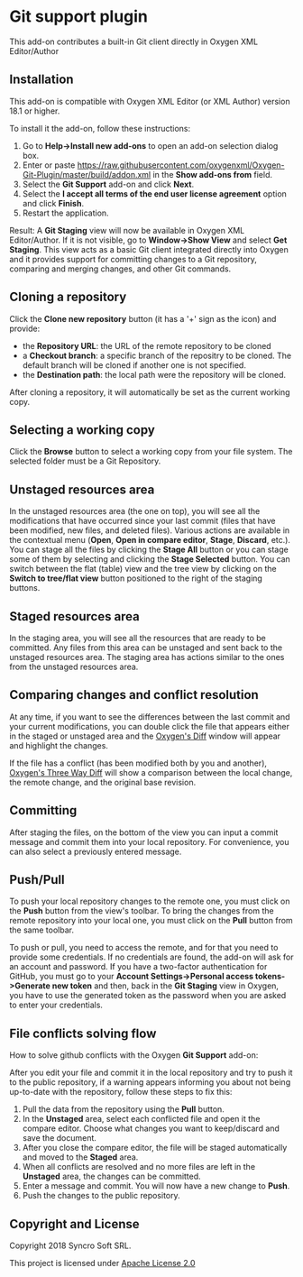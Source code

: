 # Git support plugin

This add-on contributes a built-in Git client directly in Oxygen XML Editor/Author

## Installation

This add-on is compatible with Oxygen XML Editor (or XML Author) version 18.1 or higher. 

To install it the add-on, follow these instructions:

1. Go to **Help->Install new add-ons** to open an add-on selection dialog box.
2. Enter or paste https://raw.githubusercontent.com/oxygenxml/Oxygen-Git-Plugin/master/build/addon.xml in the **Show add-ons from** field.
3. Select the **Git Support** add-on and click **Next**.
4. Select the **I accept all terms of the end user license agreement** option and click **Finish**.
5. Restart the application.

Result: A **Git Staging** view will now be available in Oxygen XML Editor/Author. If it is not visible, go to **Window->Show View** and select **Get Staging**. This view acts as a basic Git client integrated directly into Oxygen and it provides support for committing changes to a Git repository, comparing and merging changes, and other Git commands.

## Cloning a repository

Click the **Clone new repository** button (it has a '+' sign as the icon) and provide:
- the **Repository URL**: the URL of the remote repository to be cloned
- a **Checkout branch**: a specific branch of the repositry to be cloned. The default branch will be cloned if another one is not specified.
- the **Destination path**: the local path were the repository will be cloned.

After cloning a repository, it will automatically be set as the current working copy.

## Selecting a working copy

Click the **Browse** button to select a working copy from your file system. The selected folder must be a Git Repository.

## Unstaged resources area

In the unstaged resources area (the one on top), you will see all the modifications that have occurred since your last commit (files that have been modified, new files, and deleted files). Various actions are available in the contextual menu (**Open**, **Open in compare editor**, **Stage**, **Discard**, etc.).
You can stage all the files by clicking the **Stage All** button or you can stage some of them by selecting and clicking the **Stage Selected** button. 
You can switch between the flat (table) view and the tree view by clicking on the **Switch to tree/flat view** button positioned to the right of the staging buttons.

## Staged resources area

In the staging area, you will see all the resources that are ready to be committed. Any files from this area can be unstaged and sent back to the unstaged resources area. The staging area has actions similar to the ones from the unstaged resources area.

## Comparing changes and conflict resolution

At any time, if you want to see the differences between the last commit and your current modifications, you can double click the file that appears either in the staged or unstaged area and the [Oxygen's Diff](https://www.oxygenxml.com/doc/versions/19.0/ug-editor/topics/file-comparison-x-tools.html) window will appear and highlight the changes.

If the file has a conflict (has been modified both by you and another), [Oxygen's Three Way Diff](https://www.oxygenxml.com/doc/versions/19.0/ug-editor/topics/file-comparison-x-tools.html#file-comparison__threeway_comparisons) will show a comparison between the local change, the remote change, and the original base revision.

## Committing

After staging the files, on the bottom of the view you can input a commit message and commit them into your local repository. For convenience, you can also select a previously entered message.

## Push/Pull

To push your local repository changes to the remote one, you must click on the **Push** button from the view's toolbar. To bring the changes from the remote repository into your local one, you must click on the **Pull** button from the same toolbar.

To push or pull, you need to access the remote, and for that you need to provide some credentials. If no credentials are found, the add-on will ask for an account and password. If you have a two-factor authentication for GitHub, you must go to your **Account Settings->Personal access tokens->Generate new token** and then, back in the **Git Staging** view in Oxygen, you have to use the generated token as the password when you are asked to enter your credentials.


## File conflicts solving flow

How to solve github conflicts with the Oxygen **Git Support** add-on:

After you edit your file and commit it in the local repository and try to push it to the public repository, if a warning appears informing you about not being up-to-date with the repository, follow these steps to fix this:

1. Pull the data from the repository using the **Pull** button.
2. In the **Unstaged** area, select each conflicted file and open it the compare editor. Choose what changes you want to keep/discard and save the document.
3. After you close the compare editor, the file will be staged automatically and moved to the **Staged** area.
4. When all conflicts are resolved and no more files are left in the **Unstaged** area, the changes can be committed.
5. Enter a message and commit. You will now have a new change to **Push**.
6. Push the changes to the public repository.

Copyright and License
---------------------
Copyright 2018 Syncro Soft SRL.

This project is licensed under [Apache License 2.0](https://github.com/oxygenxml/oxygen-git-plugin/blob/master/LICENSE)
